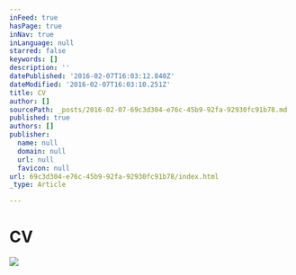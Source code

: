```yaml
---
inFeed: true
hasPage: true
inNav: true
inLanguage: null
starred: false
keywords: []
description: ''
datePublished: '2016-02-07T16:03:12.840Z'
dateModified: '2016-02-07T16:03:10.251Z'
title: CV
author: []
sourcePath: _posts/2016-02-07-69c3d304-e76c-45b9-92fa-92930fc91b78.md
published: true
authors: []
publisher:
  name: null
  domain: null
  url: null
  favicon: null
url: 69c3d304-e76c-45b9-92fa-92930fc91b78/index.html
_type: Article

---
```

# CV
![](https://the-grid-user-content.s3-us-west-2.amazonaws.com/bea8d25d-cfa7-45c2-8429-7f0f76cdc1e6.jpg)